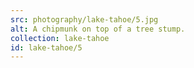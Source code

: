 ```yaml
---
src: photography/lake-tahoe/5.jpg
alt: A chipmunk on top of a tree stump.
collection: lake-tahoe
id: lake-tahoe/5
---
```

